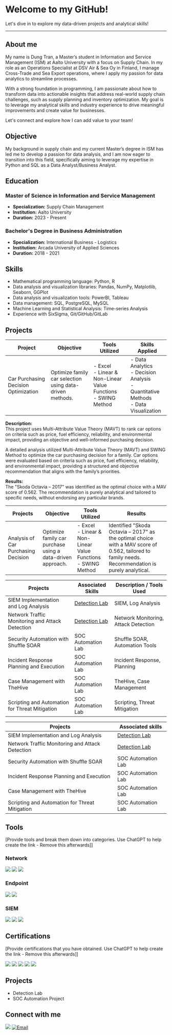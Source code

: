 # Welcome to my GitHub!

Let's dive in to explore my data-driven projects and analytical skills!

-------------------------------------------------------------------------------------------------------------------------------------------------------------------------

## About me

My name is Dung Tran, a Master’s student in Information and Service Management (ISM) at Aalto University with a focus on Supply Chain. In my role as an Operations Specialist at DSV Air & Sea Oy in Finland, I manage Cross-Trade and Sea Export operations, where I apply my passion for data analytics to streamline processes.

With a strong foundation in programming, I am passionate about how to transform data into actionable insights that address real-world supply chain challenges, such as supply planning and inventory optimization. My goal is to leverage my analytical skills and industry experience to drive meaningful improvements and create value for businesses.

Let's connect and explore how I can add value to your team!

## Objective

My background in supply chain and my current Master’s degree in ISM has led me to develop a passion for data analysis, and I am now eager to transition into this field, specifically aiming to leverage my expertise in Python and SQL as a Data Analyst/Business Analyst.

## Education

### Master of Science in Information and Service Management
- **Specialization:** Supply Chain Management  
- **Institution:** Aalto University  
- **Duration:** 2023 - Present

### Bachelor's Degree in Business Administration
- **Specialization:** International Business - Logistics  
- **Institution:** Arcada University of Applied Sciences  
- **Duration:** 2018 - 2021


## Skills
- Mathematical programming language: Python, R
- Data analysis and visualization libraries: Pandas, NumPy, Matplotlib, Seaborn, GGPlot
- Data analysis and visualization tools: PowerBI, Tableau
- Data management: SQL, PostgreSQL, MySQL
- Machine Learning and Statistical Analysis: Time-series Analysis 
- Experience with SixSigma, Git/GitHub/GitLab

## Projects

| **Project**                      | **Objective**                                  | **Tools Utilized**                                         | **Skills Applied**                         |
|----------------------------------|------------------------------------------------|------------------------------------------------------------|--------------------------------------------|
| Car Purchasing Decision Optimization | Optimize family car selection using data-driven methods. | - Excel<br>- Linear & Non-Linear Value Functions<br>- SWING Method | - Data Analytics<br>- Decision Analysis<br>- Quantitative Methods<br>- Data Visualization |

**Description:**  
This project uses Multi-Attribute Value Theory (MAVT) to rank car options on criteria such as price, fuel efficiency, reliability, and environmental impact, providing an objective and well-informed purchasing decision.

A detailed analysis utilized Multi-Attribute Value Theory (MAVT) and SWING Method to optimize the car purchasing decision for a family. Car options were evaluated based on criteria such as price, fuel efficiency, reliability, and environmental impact, providing a structured and objective recommendation that aligns with the family’s priorities.

**Results:**  
The "Skoda Octavia – 2017" was identified as the optimal choice with a MAV score of 0.562. The recommendation is purely analytical and tailored to specific needs, without endorsing any particular brands.


| Projects                                    | Objective                                         | Tools Utilized                                  | Results                                                                                              |
|---------------------------------------------|---------------------------------------------------|-------------------------------------------------|------------------------------------------------------------------------------------------------------|
| Analysis of Car Purchasing Decision         | Optimize family car purchase using a data-driven approach. | - Excel<br>- Linear & Non-Linear Value Functions<br>- SWING Method | Identified "Skoda Octavia – 2017" as the optimal choice with a MAV score of 0.562, tailored to family needs. Recommendation is purely analytical. |



| Projects                                         | Associated Skills         | Description / Tools Used       |
|--------------------------------------------------|---------------------------|--------------------------------|
| SIEM Implementation and Log Analysis            | [Detection Lab](https://google.com) | SIEM, Log Analysis             |
| Network Traffic Monitoring and Attack Detection | [Detection Lab](https://google.com) | Network Monitoring, Attack Detection |
| Security Automation with Shuffle SOAR           | SOC Automation Lab        | Shuffle SOAR, Automation Tools |
| Incident Response Planning and Execution        | SOC Automation Lab        | Incident Response, Planning    |
| Case Management with TheHive                    | SOC Automation Lab        | TheHive, Case Management       |
| Scripting and Automation for Threat Mitigation   | SOC Automation Lab        | Scripting, Threat Mitigation    |




| Projects                                         |  Associated skills      | 
|-----------------------------------------------|----------------------------|
| SIEM Implementation and Log Analysis          | <a href="https://google.com">Detection Lab</a>|
| Network Traffic Monitoring and Attack Detection | <a href="https://google.com">Detection Lab</a>|
| Security Automation with Shuffle SOAR         | SOC Automation Lab|
| Incident Response Planning and Execution      | SOC Automation Lab|
| Case Management with TheHive                  | SOC Automation Lab|
| Scripting and Automation for Threat Mitigation | SOC Automation Lab|

## Tools
[Provide tools and break them down into categories. Use ChatGPT to help create the link - Remove this afterwards]]

### Network
<div>
    <img src="https://img.shields.io/badge/-Wireshark-1679A7?&style=for-the-badge&logo=Wireshark&logoColor=white" />
    <img src="https://img.shields.io/badge/-Suricata-EF3B2D?&style=for-the-badge&logo=Suricata&logoColor=white" />
    <img src="https://img.shields.io/badge/-Zeek-777BB4?&style=for-the-badge&logo=Zeek&logoColor=white" />
</div>

### Endpoint
<div>
    <img src="https://img.shields.io/badge/-Microsoft_Defender_for_Endpoint-00A4EF?&style=for-the-badge&logo=Microsoft&logoColor=white" />
    <img src="https://img.shields.io/badge/-Velociraptor-4B275F?&style=for-the-badge&logo=Velociraptor&logoColor=white" />
</div>

### SIEM
<div>
    <img src="https://img.shields.io/badge/-Microsoft_Sentinel-0078D4?&style=for-the-badge&logo=Microsoft&logoColor=white" />
    <img src="https://img.shields.io/badge/-Splunk-000000?&style=for-the-badge&logo=Splunk&logoColor=white" />
    <img src="https://img.shields.io/badge/-Elastic-005571?&style=for-the-badge&logo=Elastic&logoColor=white" />
</div>

## Certifications
[Provide certifications that you have obtained. Use ChatGPT to help create the link - Remove this afterwards]]
<div>
<img src="https://img.shields.io/badge/-Security%2B-FF0000?&style=for-the-badge&logo=CompTIA&logoColor=white" />
<img src="https://img.shields.io/badge/-Network%2B-007ACC?&style=for-the-badge&logo=CompTIA&logoColor=white" />
<img src="https://img.shields.io/badge/-A%2B-4D4D4D?&style=for-the-badge&logo=CompTIA&logoColor=white" />
<img src="https://img.shields.io/badge/-CDSA-006400?&style=for-the-badge&logoColor=white" />
<img src="https://img.shields.io/badge/-CCD-000080?&style=for-the-badge&logoColor=white" />
</div>

## Projects
- Detection Lab
- SOC Automation Project

## Connect with me
<a href="https://www.linkedin.com/in/dung-tran-b4767a16b/"><img src="https://img.shields.io/badge/-LinkedIn-0072b1?&style=for-the-badge&logo=linkedin&logoColor=white" /></a>
[![Email](https://img.shields.io/badge/Email-thuydungtran2000%40gmail.com-D14836?style=for-the-badge&logo=gmail&logoColor=white)](mailto:thuydungtran2000@gmail.com)


